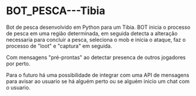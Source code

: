 # BOT_PESCA---Tibia
Bot de pesca desenvolvido em Python para um Tibia.
BOT inicia o processo de pesca em uma região determinada, em seguida detecta a alteração necessaria para concluir a pesca, seleciona o mob e inicia o ataque, faz o processo de "loot" e "captura" em seguida.

Com mensagens "pré-prontas" ao detectar presenca de outros jogadores por perto.

Para o futuro há uma possibilidade de integrar com uma API de mensagens para avisar ao usuario se há alguém perto ou se alguém inicio um chat com o usuario.
